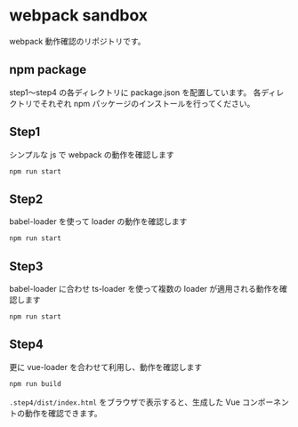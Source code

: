 # webpack sandbox

webpack 動作確認のリポジトリです。

## npm package

step1〜step4 の各ディレクトリに package.json を配置しています。
各ディレクトリでそれぞれ npm パッケージのインストールを行ってください。

## Step1

シンプルな js で webpack の動作を確認します

```sh
npm run start
```

## Step2

babel-loader を使って loader の動作を確認します

```sh
npm run start
```

## Step3

babel-loader に合わせ ts-loader を使って複数の loader が適用される動作を確認します

```sh
npm run start
```

## Step4

更に vue-loader を合わせて利用し、動作を確認します

```sh
npm run build
```

`.step4/dist/index.html` をブラウザで表示すると、生成した Vue コンポーネントの動作を確認できます。
